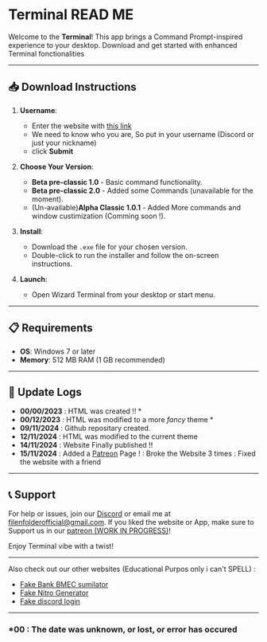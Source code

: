 # Terminal READ ME

Welcome to the **Terminal**! This app brings a Command Prompt-inspired experience to your desktop. Download and get started with enhanced Terminal fonctionalities

---

## 📥 Download Instructions

1. **Username**:
   - Enter the website with [this link](https://filenfolder.github.io/download.html)
   - We need to know who you are, So put in your username (Discord or just your nickname)
   - click **Submit**
   
1. **Choose Your Version**:
   - **Beta pre-classic 1.0** - Basic command functionality.
   - **Beta pre-classic 2.0** - Added some Commands (unavailable for the moment).
   - (Un-available)**Alpha Classic 1.0.1** - Added More commands and window custimization (Comming soon !).
   
3. **Install**:
   - Download the `.exe` file for your chosen version.
   - Double-click to run the installer and follow the on-screen instructions.

4. **Launch**:
   - Open Wizard Terminal from your desktop or start menu.

---

## 📋 Requirements

- **OS**: Windows 7 or later
- **Memory**: 512 MB RAM (1 GB recommended)

---

## 🔔 Update Logs

- **00/00/2023** : HTML was created !! *
- **00/12/2023** : HTML was modified to a more *fancy* theme * 
- **09/11/2024** : Github repositary created.
- **12/11/2024** : HTML was modified to the current theme
- **14/11/2024** : Website Finally published !!
- **15/11/2024** : Added a [Patreon](https://www.patreon.com/) Page !
                 : Broke the Website 3 times
                 : Fixed the website with a friend

---

## 📞 Support

For help or issues, join our [Discord](https://discord.gg/vdXDSFWWxp) or email me at [filenfolderofficial@gmail.com](https://mail.google.com/mail/u/0/?compose=new#inbox?compose=CllgCHrgDCKDLKPddsrmlDzPrwSZGRgqFdhKPznspPNWtdwNPhvgZrXfZSZJTzKLVtCTKJjVxxq).
If you liked the website or App, make sure to Support us in our [patreon (WORK IN PROGRESS)](https://www.patreon.com/c/FilenFolder)!

Enjoy Terminal vibe with a twist!

---

Also check out our other websites (Educational Purpos only i can't SPELL) :
- [Fake Bank BMEC sumilator](https://filenfolder.github.io/fake%20BMEC.html)
- [Fake Nitro Generator](https://filenfolder.github.io/Nitro.html)
- [Fake discord login](https://filenfolder.github.io/Discord.html)

---

### *00 : The date was unknown, or lost, or error has occured
